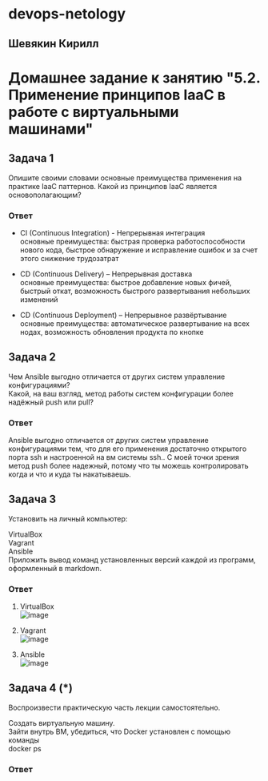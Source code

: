 # devops-netology  
## Шевякин Кирилл  

# Домашнее задание к занятию "5.2. Применение принципов IaaC в работе с виртуальными машинами"


## Задача 1  

Опишите своими словами основные преимущества применения на практике IaaC паттернов.
Какой из принципов IaaC является основополагающим?

### Ответ  

- CI (Continuous Integration) - Непрерывная интеграция  
  основные преимущества: быстрая проверка работоспособности нового кода, быстрое обнаружение и исправление ошибок и за счет этого снижение трудозатрат  

- CD (Continuous Delivery) – Непрерывная доставка  
  основные преимущества: быстрое добавление новых фичей, быстрый откат, возможность быстрого развертывания небольших изменений  
  
- CD (Continuous Deployment) – Непрерывное развёртывание  
  основные преимущества: автоматическое развертывание на всех нодах, возможность обновления продукта по кнопке  
  
## Задача 2  

Чем Ansible выгодно отличается от других систем управление конфигурациями?  
Какой, на ваш взгляд, метод работы систем конфигурации более надёжный push или pull?  

### Ответ

Ansible выгодно отличается от других систем управление конфигурациями тем, что для его применения достаточно открытого порта ssh и настроенной на вм системы ssh..
С моей точки зрения метод push более надежный, потому что ты можешь контролировать когда и что и куда ты накатываешь.  

## Задача 3  

Установить на личный компьютер:  

VirtualBox  
Vagrant  
Ansible  
Приложить вывод команд установленных версий каждой из программ, оформленный в markdown.  

### Ответ  

1) VirtualBox  
![image](https://user-images.githubusercontent.com/93198418/163383677-9d1b2b2a-0936-4579-958d-20959243724b.png)  

2) Vagrant  
![image](https://user-images.githubusercontent.com/93198418/163384491-0aa2cdd4-82cf-426a-8e58-5af6ceced8d0.png)  

3) Ansible  
![image](https://user-images.githubusercontent.com/93198418/163569209-c10a7c06-5d61-4072-988e-46c534d428bc.png)  

## Задача 4 (*)  

Воспроизвести практическую часть лекции самостоятельно.  

Создать виртуальную машину.  
Зайти внутрь ВМ, убедиться, что Docker установлен с помощью команды  
docker ps  

### Ответ  




